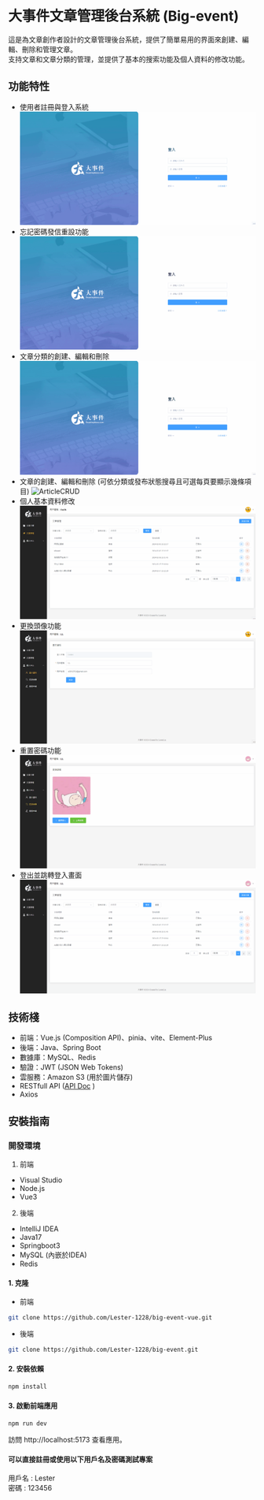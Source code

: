 # 大事件文章管理後台系統 (Big-event)

這是為文章創作者設計的文章管理後台系統，提供了簡單易用的界面來創建、編輯、刪除和管理文章。  
支持文章和文章分類的管理，並提供了基本的搜索功能及個人資料的修改功能。

## 功能特性

- 使用者註冊與登入系統 ![RegisterAndLogin](./src/main/resources/static/registerAndLogin.gif)
- 忘記密碼發信重設功能 ![ForgetPwd](./src/main/resources/static/forgetPwd.gif)
- 文章分類的創建、編輯和刪除 ![CategoryCRUD](./src/main/resources/static/categoryCRUD.gif)
- 文章的創建、編輯和刪除 (可依分類或發布狀態搜尋且可選每頁要顯示幾條項目) ![ArticleCRUD](./src/main/resources/static/articleCRUD.gif)
- 個人基本資料修改 ![UserInfoUpdate](./src/main/resources/static/userInfoUpdate.gif)
- 更換頭像功能 ![AvatarUpdate](./src/main/resources/static/avatarUpdate.gif)
- 重置密碼功能 ![PasswordUpdate](./src/main/resources/static/passwordUpdate.gif)
- 登出並跳轉登入畫面 ![Logout](./src/main/resources/static/logout.gif)

## 技術棧

- 前端：Vue.js (Composition API)、pinia、vite、Element-Plus
- 後端：Java、Spring Boot
- 數據庫：MySQL、Redis
- 驗證：JWT (JSON Web Tokens)
- 雲服務：Amazon S3 (用於圖片儲存)
- RESTfull API ([API Doc](https://app.swaggerhub.com/apis-docs/NEWA5812763/BigEvent/1.0.0)
  )
- Axios

## 安裝指南

### 開發環境  
1. 前端
- Visual Studio
- Node.js
- Vue3
2. 後端
- IntelliJ IDEA
- Java17
- Springboot3
- MySQL (內嵌於IDEA)
- Redis

#### 1. 克隆
   
- 前端
```bash
git clone https://github.com/Lester-1228/big-event-vue.git
```

- 後端
```bash
git clone https://github.com/Lester-1228/big-event.git
```

#### 2. 安裝依賴

```bash
npm install
```

#### 3. 啟動前端應用

```bash
npm run dev
```

訪問 http://localhost:5173 查看應用。
#### 可以直接註冊或使用以下用戶名及密碼測試專案
用戶名 : Lester  
密碼 : 123456
